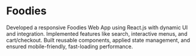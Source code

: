 # Foodies
Developed a responsive Foodies Web App using React.js with dynamic UI and integration. Implemented features like search, interactive menus, and cart/checkout. Built reusable components, applied state management, and ensured mobile-friendly, fast-loading performance.
